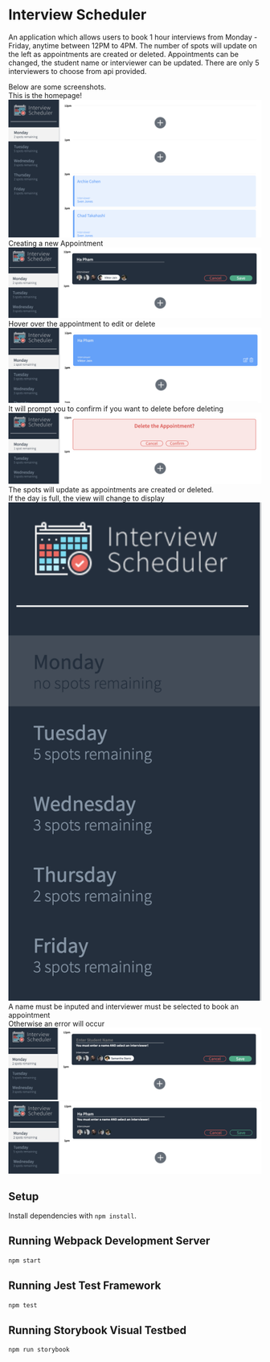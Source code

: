# Interview Scheduler

An application which allows users to book 1 hour interviews from Monday - Friday, anytime between 12PM to 4PM.
The number of spots will update on the left as appointments are created or deleted.
Appointments can be changed, the student name or interviewer can be updated.
There are only 5 interviewers to choose from api provided.


Below are some screenshots.<br/>
This is the homepage!
!["Homepage"](https://raw.githubusercontent.com/haphamo/scheduler/master/docs/Homepage.png)
Creating a new Appointment
!["Create Appointment"](https://github.com/haphamo/scheduler/blob/master/docs/create-appointment.png)
Hover over the appointment to edit or delete
!["HoverView](https://github.com/haphamo/scheduler/blob/master/docs/hoverview.png)
It will prompt you to confirm if you want to delete before deleting
!["confirmDelete](https://raw.githubusercontent.com/haphamo/scheduler/master/docs/confirm-delete.png)
The spots will update as appointments are created or deleted.<br/>
If the day is full, the view will change to display
!["spots](https://raw.githubusercontent.com/haphamo/scheduler/master/docs/spots-full.png)
A name must be inputed and interviewer must be selected to book an appointment<br/>
Otherwise an error will occur
![errorNoName](https://raw.githubusercontent.com/haphamo/scheduler/master/docs/error-no-name.png)<br/>
![errorNoInterviewer](https://raw.githubusercontent.com/haphamo/scheduler/master/docs/error-no-interviewer.png)


## Setup

Install dependencies with `npm install`.

## Running Webpack Development Server

```sh
npm start
```

## Running Jest Test Framework

```sh
npm test
```

## Running Storybook Visual Testbed

```sh
npm run storybook
```
